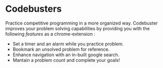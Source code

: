 # Codebusters
Practice competitive programming in a more organized way. Codebuster improves your problem solving capabilities by providing you with the following *features* as a chrome-extension :

* Set a timer and an alarm while you practice problem. 
* Bookmark an unsolved problem for reference.
* Enhance navigation with an in-built google search.
* Mantain a problem count and complete your goals! 
